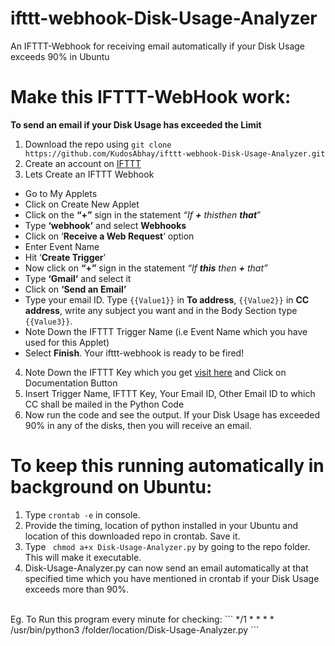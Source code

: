 # ifttt-webhook-Disk-Usage-Analyzer
An IFTTT-Webhook for receiving email automatically if your Disk Usage exceeds 90% in Ubuntu

# Make this IFTTT-WebHook work:

**To send an email if your Disk Usage has exceeded the Limit**

1.  Download the repo using ```git clone https://github.com/KudosAbhay/ifttt-webhook-Disk-Usage-Analyzer.git```
2.  Create an account on [IFTTT](https://ifttt.com/)
3. Lets Create an IFTTT Webhook
  * Go to My Applets
  * Click on Create New Applet
  * Click on the <b>“+”</b> sign in the statement <i>“If <b>+</b> thisthen <b>that</b></i>”
  * Type <b>‘webhook’</b> and select <b>Webhooks</b>
  * Click on ‘<b>Receive a Web Request</b>‘ option
  * Enter Event Name
  * Hit ‘<b>Create Trigger</b>’
  * Now click on <b>“+”</b> sign in the statement <i>“If <b>this</b> then <b>+</b>  that”</i>
  * Type <b>‘Gmail‘</b> and select it
  * Click on <b>‘Send an Email’</b>
  * Type your email ID. Type ``` {{Value1}} ``` in <b>To address</b>, ``` {{Value2}} ``` in <b>CC address</b>, write any subject you want and in the Body Section type ``` {{Value3}} ```.
  * Note Down the IFTTT Trigger Name (i.e Event Name which you have used for this Applet)
  * Select <b>Finish</b>. Your ifttt-webhook is ready to be fired!
4.  Note Down the IFTTT Key which you get [visit here](https://ifttt.com/maker_webhooks) and Click on Documentation Button
5.  Insert Trigger Name, IFTTT Key, Your Email ID, Other Email ID to which CC shall be mailed in the Python Code
6.  Now run the code and see the output. If your Disk Usage has exceeded 90% in any of the disks, then you will receive an email.



# To keep this running automatically in background on Ubuntu:
1.  Type ``` crontab -e ``` in console.
2.  Provide the timing, location of python installed in your Ubuntu and location of this downloaded repo in crontab. Save it.
3.  Type ``` chmod a+x Disk-Usage-Analyzer.py``` by going to the repo folder. This will make it executable.
4.  Disk-Usage-Analyzer.py can now send an email automatically at that specified time which you have mentioned in crontab if your Disk Usage exceeds more than 90%.

<br>
Eg. To Run this program every minute for checking: ``` */1 * * * * /usr/bin/python3 /folder/location/Disk-Usage-Analyzer.py ```
